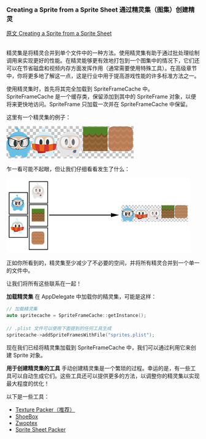 ### Creating a Sprite from a Sprite Sheet  通过精灵集（图集）创建精灵
[原文 Creating a Sprite from a Sprite Sheet](https://docs.cocos2d-x.org/cocos2d-x/v4/en/sprites/spritesheets.html) 
<br>
<br>

精灵集是将精灵合并到单个文件中的一种方法。使用精灵集有助于通过批处理绘制调用来实现更好的性能。在精灵能够更有效地打包到一个图集中的情况下，它们还可以在节省磁盘和视频内存方面发挥作用（通常需要使用特殊工具）。在高级章节中，你将更多地了解这一点，这是行业中用于提高游戏性能的许多标准方法之一。<br>

使用精灵集时，首先将其完全加载到 SpriteFrameCache 中。SpriteFrameCache 是一个缓存类，保留添加到其中的 SpriteFrame 对象，以便将来更快地访问。SpriteFrame 只加载一次并在 SpriteFrameCache 中保留。<br>

这里有一个精灵集的例子：<br>

![Sprite Sheet Example](./3_1.png)

乍一看可能不起眼，但让我们仔细看看发生了什么：<br>

![Sprite Sheet Breakdown](./spritesheet.png)

正如你所看到的，精灵集至少减少了不必要的空间，并将所有精灵合并到一个单一的文件中。<br>

让我们将所有这些联系在一起！<br>

**加载精灵集**
在 AppDelegate 中加载你的精灵集，可能是这样：<br>

```cpp
// 加载精灵集
auto spritecache = SpriteFrameCache::getInstance();

// .plist 文件可以使用下面提到的任何工具生成
spritecache->addSpriteFramesWithFile("sprites.plist"); 
```

现在我们已经将精灵集加载到 SpriteFrameCache 中，我们可以通过利用它来创建 Sprite 对象。<br>

**用于创建精灵集的工具**
手动创建精灵集是一个繁琐的过程。幸运的是，有一些工具可以自动生成它们。这些工具还可以提供更多的方法，以调整你的精灵集以实现最大程度的优化！<br>

以下是一些工具：<br>

- [Texture Packer（推荐）](https://www.codeandweb.com/texturepacker)
- [ShoeBox](http://renderhjs.net/shoebox/)
- [Zwoptex](https://www.zwopple.com/zwoptex/)
- [Sprite Sheet Packer](http://amakaseev.github.io/sprite-sheet-packer/)
